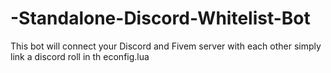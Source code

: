 # -Standalone-Discord-Whitelist-Bot
This bot will connect your Discord and Fivem server with each other simply link a discord roll in th econfig.lua
